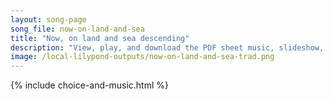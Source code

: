 ```yaml
---
layout: song-page
song_file: now-on-land-and-sea
title: "Now, on land and sea descending"
description: "View, play, and download the PDF sheet music, slideshow, and audio. Lyrics: Now, on land and sea descending, brings the night its peace profound. Let our vesper hymn be blending with the holy calm around.    Jubilate! Jubilate... english theist 4part evening chords"
image: /local-lilypond-outputs/now-on-land-and-sea-trad.png
---
```


{% include choice-and-music.html %}